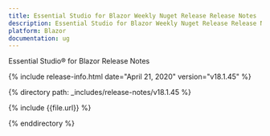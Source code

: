 ```yaml
---
title: Essential Studio for Blazor Weekly Nuget Release Release Notes  
description: Essential Studio for Blazor Weekly Nuget Release Release Notes  
platform: Blazor
documentation: ug
---
```


Essential Studio&reg; for Blazor  Release Notes  

{% include release-info.html date="April 21, 2020"  version="v18.1.45" %} 

{% directory path: _includes/release-notes/v18.1.45 %}

{% include {{file.url}} %}

{% enddirectory %}








